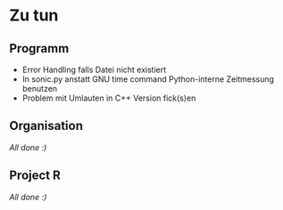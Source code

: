 # Zu tun

## Programm
+ Error Handling falls Datei nicht existiert
+ In sonic.py anstatt GNU time command Python-interne Zeitmessung benutzen
+ Problem mit Umlauten in C++ Version fick(s)en

## Organisation
*All done :)*

## Project R
*All done :)*
